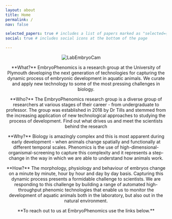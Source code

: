 ```yaml
---
layout: about
title: Home
permalink: /
nav: false

selected_papers: true # includes a list of papers marked as "selected={true}"
social: true # includes social icons at the bottom of the page

---
```


<img src="/assets/img/larvaldiversity.gif" alt="LabEmbryoCam" style="max-width: 30%; display: block; margin: auto;">

<p align="center"> 
**What?**
EmbryoPhenomics is a research group at the University of Plymouth developing the next generation of technologies for capturing the dynamic process of embryonic development in aquatic animals. We curate and apply new technology to some of the most pressing challenges in biology. 
</p>

<p align="center">
**Who?**
The EmbryoPhenomics research group is a diverse group of researchers at various stages of their career - from undergraduate to professor. The group was established in 2018 by Dr Tills and stemmed from the increasing application of new technological approaches to studying the process of development. Find out what drives us and meet the scientists behind the research
</p>

<p align="center">
**Why?**
Biology is amazingly complex and this is most apparent during early development - when animals change spatially and functionally at different temporal scales. Phenomics is the use of high-dimensional-organismal-screening to capture this complexity and it represents a step-change in the way in which we are able to understand how animals work.
</p>

<p align="center">
**How?**
The morphology, physiology and behaviour of embryos change on a minute by minute, hour by hour and day by day basis. Capturing this dynamic process presents a formidable challenge to scientists. We are responding to this challenge by building a range of automated high-throughput phenomic technologies that enable us to monitor the development of aquatic animals both in the laboratory, but also out in the natural environment.
</p>

<p align="center">
**To reach out to us at EmbryoPhenomics use the links below.**
</p>
